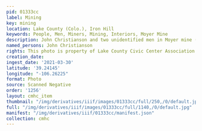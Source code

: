 ```yaml
---
pid: 01333cc
label: Mining
key: mining
location: Lake County (Colo.), Iron Hill
keywords: People, Men, Miners, Mining, Interiors, Moyer Mine
description: John Christianson and two unidentified men in Moyer mine (Tabor home)
named_persons: John Christianson
rights: This photo is property of Lake County Civic Center Association.
creation_date: 
ingest_date: '2021-03-30'
latitude: '39.24145'
longitude: "-106.26225"
format: Photo
source: Scanned Negative
order: '1256'
layout: cmhc_item
thumbnail: "/img/derivatives/iiif/images/01333cc/full/250,/0/default.jpg"
full: "/img/derivatives/iiif/images/01333cc/full/1140,/0/default.jpg"
manifest: "/img/derivatives/iiif/01333cc/manifest.json"
collection: cmhc
---
```

